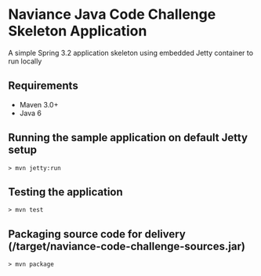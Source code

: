 Naviance Java Code Challenge Skeleton Application 
=================================================

A simple Spring 3.2 application skeleton using embedded Jetty container to run locally

Requirements
------------
 - Maven 3.0+
 - Java 6
 
Running the sample application on default Jetty setup
------------------------------
```
> mvn jetty:run
```

Testing the application
-----------------------
```
> mvn test
```

Packaging source code for delivery (<root>/target/naviance-code-challenge-sources.jar)
----------------------------------
```
> mvn package
```
